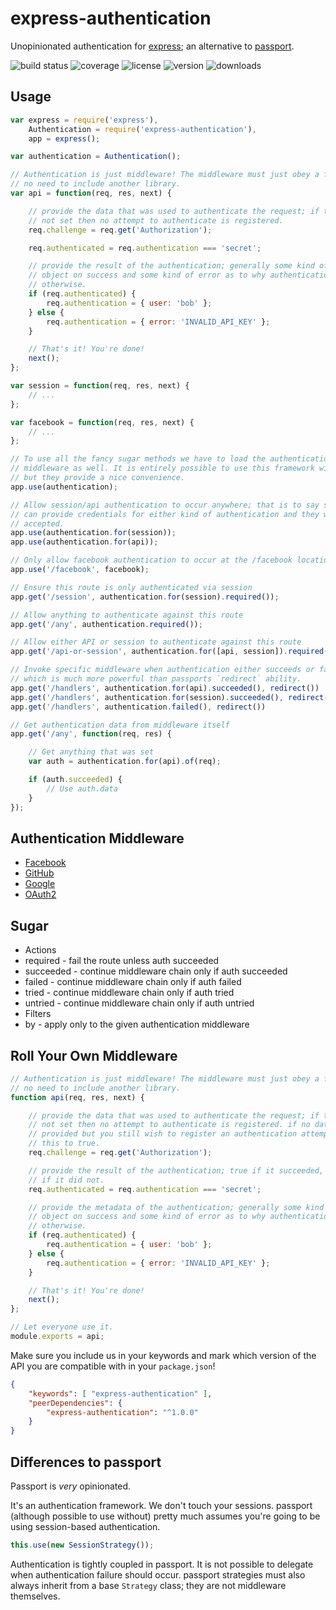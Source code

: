 # express-authentication

Unopinionated authentication for [express]; an alternative to [passport].

![build status](http://img.shields.io/travis/izaakschroeder/express-authentication.svg?style=flat&branch=master)
![coverage](http://img.shields.io/coveralls/izaakschroeder/express-authentication.svg?style=flat&branch=master)
![license](http://img.shields.io/npm/l/express-authentication.svg?style=flat)
![version](http://img.shields.io/npm/v/express-authentication.svg?style=flat)
![downloads](http://img.shields.io/npm/dm/express-authentication.svg?style=flat)

## Usage

```javascript
var express = require('express'),
	Authentication = require('express-authentication'),
	app = express();

var authentication = Authentication();

// Authentication is just middleware! The middleware must just obey a few rules;
// no need to include another library.
var api = function(req, res, next) {

	// provide the data that was used to authenticate the request; if this is
	// not set then no attempt to authenticate is registered.
	req.challenge = req.get('Authorization');

	req.authenticated = req.authentication === 'secret';

	// provide the result of the authentication; generally some kind of user
	// object on success and some kind of error as to why authentication failed
	// otherwise.
	if (req.authenticated) {
		req.authentication = { user: 'bob' };
	} else {
		req.authentication = { error: 'INVALID_API_KEY' };
	}

	// That's it! You're done!
	next();
};

var session = function(req, res, next) {
	// ...
};

var facebook = function(req, res, next) {
	// ...
};

// To use all the fancy sugar methods we have to load the authentication
// middleware as well. It is entirely possible to use this framework without it
// but they provide a nice convenience.
app.use(authentication);

// Allow session/api authentication to occur anywhere; that is to say someone
// can provide credentials for either kind of authentication and they will be
// accepted.
app.use(authentication.for(session));
app.use(authentication.for(api));

// Only allow facebook authentication to occur at the /facebook location.
app.use('/facebook', facebook);

// Ensure this route is only authenticated via session
app.get('/session', authentication.for(session).required());

// Allow anything to authenticate against this route
app.get('/any', authentication.required());

// Allow either API or session to authenticate against this route
app.get('/api-or-session', authentication.for([api, session]).required());

// Invoke specific middleware when authentication either succeeds or fails
// which is much more powerful than passports `redirect` ability.
app.get('/handlers', authentication.for(api).succeeded(), redirect())
app.get('/handlers', authentication.for(session).succeeded(), redirect())
app.get('/handlers', authentication.failed(), redirect())

// Get authentication data from middleware itself
app.get('/any', function(req, res) {

	// Get anything that was set
	var auth = authentication.for(api).of(req);

	if (auth.succeeded) {
		// Use auth.data
	}
});

```

## Authentication Middleware

 * [Facebook](http://www.github.com/)
 * [GitHub](http://www.github.com/)
 * [Google](http://www.github.com/)
 * [OAuth2](http://www.github.com/)

## Sugar

 * Actions
  * required - fail the route unless auth succeeded
  * succeeded - continue middleware chain only if auth succeeded
  * failed - continue middleware chain only if auth failed
  * tried - continue middleware chain only if auth tried
  * untried - continue middleware chain only if auth untried
 * Filters
  * by - apply only to the given authentication middleware

## Roll Your Own Middleware

```javascript
// Authentication is just middleware! The middleware must just obey a few rules;
// no need to include another library.
function api(req, res, next) {

	// provide the data that was used to authenticate the request; if this is
	// not set then no attempt to authenticate is registered. if no data is
	// provided but you still wish to register an authentication attempt, set
	// this to true.
	req.challenge = req.get('Authorization');

	// provide the result of the authentication; true if it succeeded, false
	// if it did not.
	req.authenticated = req.authentication === 'secret';

	// provide the metadata of the authentication; generally some kind of user
	// object on success and some kind of error as to why authentication failed
	// otherwise.
	if (req.authenticated) {
		req.authentication = { user: 'bob' };
	} else {
		req.authentication = { error: 'INVALID_API_KEY' };
	}

	// That's it! You're done!
	next();
};

// Let everyone use it.
module.exports = api;

```

Make sure you include us in your keywords and mark which version of the API you are compatible with in your `package.json`!

```json
{
	"keywords": [ "express-authentication" ],
	"peerDependencies": {
		"express-authentication": "^1.0.0"
	}
}
```

## Differences to passport

Passport is _very_ opinionated.

It's an authentication framework. We don't touch your sessions. passport (although possible to use without) pretty much assumes you're going to be using session-based authentication.

```javascript
this.use(new SessionStrategy());
```

Authentication is tightly coupled in passport. It is not possible to delegate when authentication failure should occur. passport strategies must also always inherit from a base `Strategy` class; they are not middleware themselves.



[express]: http://expressjs.com/
[passport]: https://github.com/jaredhanson/passport
